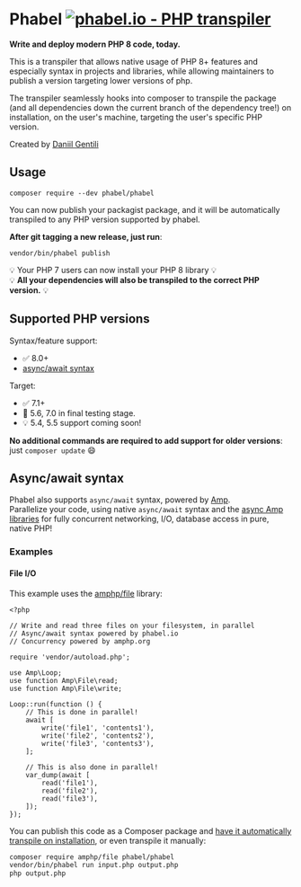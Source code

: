 # Phabel [![phabel.io - PHP transpiler](https://phabel.io/badge)](https://phabel.io)

**Write and deploy modern PHP 8 code, today.**

This is a transpiler that allows native usage of PHP 8+ features and especially syntax in projects and libraries, while allowing maintainers to publish a version targeting lower versions of php.

The transpiler seamlessly hooks into composer to transpile the package (and all dependencies down the current branch of the dependency tree!) on installation, on the user's machine, targeting the user's specific PHP version.

Created by [Daniil Gentili](https://daniil.it)

## Usage

```
composer require --dev phabel/phabel
```

You can now publish your packagist package, and it will be automatically transpiled to any PHP version supported by phabel.  

**After git tagging a new release, just run**:

```
vendor/bin/phabel publish
```

💡 Your PHP 7 users can now install your PHP 8 library 💡  
💡 **All your dependencies will also be transpiled to the correct PHP version.** 💡

## Supported PHP versions

Syntax/feature support:
* ✅ 8.0+  
* [async/await syntax](#async-await-syntax)

Target:
* ✅ 7.1+  
* 🐘 5.6, 7.0 in final testing stage.  
* 💡 5.4, 5.5 support coming soon!  

**No additional commands are required to add support for older versions**: just `composer update` 😄


## Async/await syntax

Phabel also supports `async/await` syntax, powered by [Amp](https://amphp.org).  
Parallelize your code, using native `async/await` syntax and the [async Amp libraries](https://github.com/amphp) for fully concurrent networking, I/O, database access in pure, native PHP!  

### Examples

#### File I/O

This example uses the [amphp/file](https://github.com/amphp/file) library:  

```
<?php

// Write and read three files on your filesystem, in parallel
// Async/await syntax powered by phabel.io
// Concurrency powered by amphp.org

require 'vendor/autoload.php';

use Amp\Loop;
use function Amp\File\read;
use function Amp\File\write;

Loop::run(function () {
    // This is done in parallel!
    await [
        write('file1', 'contents1'),
        write('file2', 'contents2'),
        write('file3', 'contents3'),
    ];

    // This is also done in parallel!
    var_dump(await [
        read('file1'),
        read('file2'),
        read('file3'),
    ]);
});
```

You can publish this code as a Composer package and [have it automatically transpile on installation](#usage), or even transpile it manually:  
```bash
composer require amphp/file phabel/phabel
vendor/bin/phabel run input.php output.php
php output.php
```

